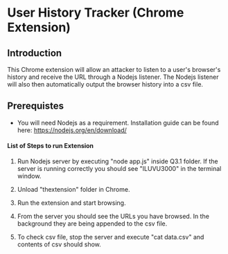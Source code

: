 # User History Tracker (Chrome Extension)

## Introduction

This Chrome extension will allow an attacker to listen to a user's browser's history and receive the URL through a Nodejs listener. The Nodejs listener will also then automatically output the browser history into a csv file.

## Prerequistes

* You will need Nodejs as a requirement. Installation guide can be found here: https://nodejs.org/en/download/


#### List of Steps to run Extension

1. Run Nodejs server by executing "node app.js" inside Q3.1 folder. If the server is running correctly you should see "ILUVU3000" in the terminal window.

2. Unload "thextension" folder in Chrome.

3. Run the extension and start browsing.

4. From the server you should see the URLs you have browsed. In the background they are being appended to the csv file.

5. To check csv file, stop the server and execute "cat data.csv" and contents of csv should show.
